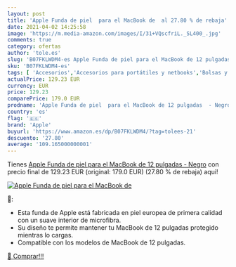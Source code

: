```yaml
---
layout: post
title: 'Apple Funda de piel  para el MacBook de  al 27.80 % de rebaja'
date: 2021-04-02 14:25:58
image: 'https://m.media-amazon.com/images/I/31+VQscfriL._SL400_.jpg'
comments: true
category: ofertas
author: 'tole.es'
slug: 'B07FKLWDM4-es Apple Funda de piel para el MacBook de 12 pulgadas - Negro'
sku: 'B07FKLWDM4-es'
tags: [ 'Accesorios','Accesorios para portátiles y netbooks','Bolsas y fundas para portátiles y netbooks','Fundas blandas para portátiles y netbooks','Informática','apple', ]
actualPrice: 129.23 EUR
currency: EUR
price: 129.23
comparePrice: 179.0 EUR
prodname: 'Apple Funda de piel  para el MacBook de 12 pulgadas  - Negro'
country: 'es'
flag: '🇪🇸'
brand: 'Apple'
buyurl: 'https://www.amazon.es/dp/B07FKLWDM4/?tag=tolees-21'
descuento: '27.80'
average: '109.165000000001'
---
```


Tienes [Apple Funda de piel  para el MacBook de 12 pulgadas  - Negro](https://www.amazon.es/dp/B07FKLWDM4/?tag=tolees-21) con precio final de  129.23 EUR (original: 179.0 EUR) (27.80 %  de rebaja) aqui!

[![Apple Funda de piel  para el MacBook de ](https://m.media-amazon.com/images/I/31+VQscfriL._SL400_.jpg)](https://www.amazon.es/dp/B07FKLWDM4/?tag=tolees-21)

🔎:

- Esta funda de Apple está fabricada en piel europea de primera calidad con un suave interior de microfibra.
- Su diseño te permite mantener tu MacBook de 12 pulgadas protegido mientras lo cargas.
- Compatible con los modelos de MacBook de 12 pulgadas.

[🛒 Comprar!!!](https://www.amazon.es/dp/B07FKLWDM4/?tag=tolees-21)
